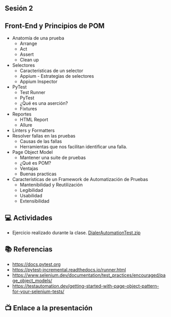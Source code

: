 Sesión 2
-

## Front-End y Principios de POM
- Anatomía de una prueba
    - Arrange
    - Act
    - Assert
    - Clean up
- Selectores
    - Características de un selector
    - Appium - Estrategias de selectores
    - Appium Inspector
- PyTest
    - Test Runner
    - PyTest
    - ¿Qué es una aserción?
    - Fixtures
- Reportes
    - HTML Report
    - Allure
- Linters y Formatters
- Resolver fallas en las pruebas
    - Causas de las fallas
    - Herramientas que nos facilitan identificar una falla.
- Page Object Model
    - Mantener una suite de pruebas
    - ¿Qué es POM?
    - Ventajas
    - Buenas practicas
- Características de un Framework de Automatización de Pruebas
    - Mantenibilidad y Reutilización
    - Legibilidad
    - Usabilidad
    - Extensibilidad

## 💻 Actividades

- Ejercicio realizado durante la clase.
    [DialerAutomationTest.zip](https://github.com/wizelineacademy/BAZQA-AUTOMATION-2023/files/10758692/DialerAutomationTest.zip)


## 📚 Referencias
- https://docs.pytest.org
- https://pytest-incremental.readthedocs.io/runner.html
- https://www.selenium.dev/documentation/test_practices/encouraged/page_object_models/ 
- https://testautomation.dev/getting-started-with-page-object-pattern-for-your-selenium-tests/  

## 📺 Enlace a la presentación

